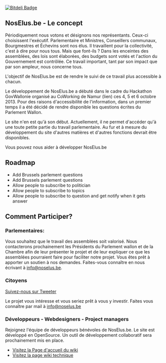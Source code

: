 [![Bitdeli Badge](https://d2weczhvl823v0.cloudfront.net/noselusbe/noselusbe-wiki/trend.png)](https://bitdeli.com/free "Bitdeli Badge")

## NosElus.be -  Le concept

Périodiquement nous votons et désignons nos représentants. Ceux-ci choisissent l'exécutif. Parlementaire et Ministres, Conseillers communaux, Bourgmestres et Échevins sont nos élus. Il travaillent pour la collectivité, c'est à dire pour nous tous. Mais que font-ils ? Dans les enceintes des assemblées, des lois sont élaborées, des budgets sont votés et l'action du Gouvernement est contrôlée. Ce travail important, tant par son impact que par son ampleur, nous concerne tous.

L'objectif de NosElus.be est de rendre le suivi de ce travail plus accessible à chacun.

Le développement de NosElus.be a débuté dans le cadre du Hackathon GovWallonie organisé au CoWorking de Namur (lien) ces 4, 5 et 6 octobre 2013. Pour des raisons d'accessibilité de l'information, dans un premier temps il a été décidé de rendre disponible les questions écrites du Parlement Wallon.

Le site n'en est qu'à son début. Actuellement, il ne permet d'accéder qu'à une toute petite partie du travail parlementaire. Au fur et à mesure du développement du site d'autres matières et d'autres fonctions devrait être disponibles.

Vous pouvez nous aider à développer NosElus.be

## Roadmap

* Add Brussels parlement questions
* Add Brussels parlement questions
* Allow people to subscribe to politician
* Allow people to subscribe to topics
* Allow people to subscribe to question and get notify when it gets answer


## Comment Participer?

### Parlementaires:

Vous souhaitez que le travail des assemblées soit valorisé. Nous contacterons prochainement les Présidents du Parlement wallon et de la Chambre afin de leur présenter le projet et de leur expliquer ce que les assemblées pourraient faire pour faciliter notre projet. Vous êtes prêt à apporter un soutien à nos demandes. Faites-vous connaître en nous écrivant à [info@noselus.be](mailto:info@noselus.be).

### Citoyens

[Suivez-nous sur Tweeter](http://twitter.com/noselusbe)

Le projet vous intéresse et vous seriez prêt à vous y investir. Faites vous connaître par mail à [info@noselus.be](mailto:info@noselus.be)

### Développeurs - Webdesigners - Project managers

Rejoignez l'équipe de développeurs bénévoles de NosElus.be. Le site est développé en OpenSource. Un outil de développement collaboratif sera prochainement mis en place.

* [Visitez la Page d'accueil du wiki](https://github.com/noselusbe/noselusbe-wiki/wiki)
* [Visitez la page wiki technique](https://github.com/noselusbe/noselusbe-wiki/wiki/code-home)

